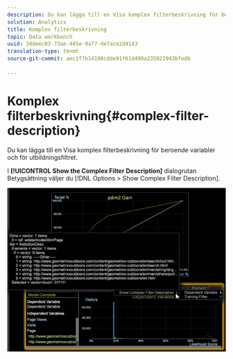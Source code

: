 ```yaml
---
description: Du kan lägga till en Visa komplex filterbeskrivning för beroende variabler och för utbildningsfiltret.
solution: Analytics
title: Komplex filterbeskrivning
topic: Data workbench
uuid: 34deec03-73ae-445e-9a77-de7ace2d4143
translation-type: tm+mt
source-git-commit: aec1f7b14198cdde91f61d490a235022943bfedb

---
```



# Komplex filterbeskrivning{#complex-filter-description}

Du kan lägga till en Visa komplex filterbeskrivning för beroende variabler och för utbildningsfiltret.

I **[!UICONTROL Show the Complex Filter Description]** dialogrutan Betygsättning väljer du [!DNL Options > Show Complex Filter Description].

![](assets/propensity_Show_complex.png)

